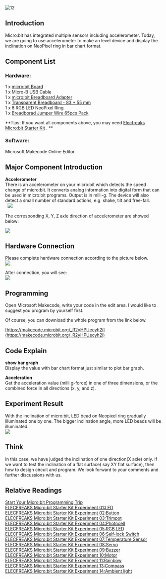 ![12](https://i.imgur.com/5RJ1KJn.jpg)   
## Introduction   
Micro:bit has integrated multiple sensors including accelerometer. Today, we are going to use accelerometer to make an level device and display the inclination on NeoPixel ring in bar chart format.    


## Component List  
### Hardware:  
1 x [micro:bit Board](http://www.elecfreaks.com/estore/bbc-micro-bit-board-for-coding-programming.html)  
1 x Micro-B USB Cable  
1 x [micro:bit Breadboard Adapter](http://www.elecfreaks.com/estore/microbit-breadboard-adapter.html)  
1 x [Transparent Breadboard - 83 * 55 mm](http://www.elecfreaks.com/estore/transparent-breadboard-83-55-mm.html)  
1 x 8 RGB LED NeoPixel Ring  
1 x [Breadborad Jumper Wire 65pcs Pack](http://www.elecfreaks.com/estore/breadborad-jumper-wire-65pcs-pack.html)  


**Tips: If you want all components above, you may need [Elecfreaks Micro:bit Starter Kit](http://www.elecfreaks.com/estore/elecfreaks-micro-bit-starter-kit-795.html) . **  
 

### Software:  
Microsoft Makecode Online Editor  

## Major Component Introduction  
**Accelerometer**  
There is an accelerometer on your micro:bit which detects the speed change of micro:bit. It converts analog information into digital form that can be used in micro:bit programs. Output is in milli-g. The device will also detect a small number of standard actions, e.g. shake, tilt and free-fall.  
 
![](https://www.elecfreaks.com/wp-content/uploads/2018/03/2-15.jpg )  

The corresponding X, Y, Z axle direction of accelerometer are showed below:   

![](https://www.elecfreaks.com/wp-content/uploads/2018/03/3-12.jpg)   


## Hardware Connection  
Please complete hardware connection according to the picture below.  
![](https://www.elecfreaks.com/wp-content/uploads/2018/03/3-6.png)   

After connection, you will see:  
![](https://www.elecfreaks.com/wp-content/uploads/2018/03/5-12.jpg)    

## Programming  
Open Microsoft Makecode, write your code in the edit area. I would like to suggest you program by yourself first.  

Of course, you can download the whole program from the link below.  

[https://makecode.microbit.org/_R2yHPUecyh2i](https://makecode.microbit.org/_R2yHPUecyh2i)   


## Code Explain  
**show bar graph**  
Display the value with bar chart format just similar to plot bar graph.  

**Acceleration**  
Get the acceleration value (milli g-force) in one of three dimensions, or the combined force in all directions (x, y, and z).  


## Experiment Result  
With the inclination of micro:bit, LED bead on Neopixel ring gradually illuminated one by one. The bigger inclination angle, more LED beads will be illuminated.  
![](https://www.elecfreaks.com/wp-content/uploads/2018/03/1-8.gif)  


## Think  
In this case, we have judged the inclination of one direction(X axle) only. If we want to test the inclination of a flat surface( say XY flat surface), then how to design circuit and program. We look forward to your comments and further discussions with us.   

## Relative Readings    
[Start Your Micro:bit Programming Trip](https://www.elecfreaks.com/9299.html)    
[ELECFREAKS Micro:bit Starter Kit Experiment 01:LED](https://www.elecfreaks.com/9784.html)    
[ELECFREAKS Micro:bit Starter Kit Experiment 02:Button](https://www.elecfreaks.com/9825.html)     
[ELECFREAKS Micro:bit Starter Kit Experiment 03:Trimpot](https://www.elecfreaks.com/9879.html)    
[ELECFREAKS Micro:bit Starter Kit Experiment 04:Photocell](https://www.elecfreaks.com/9909.html)    
[ELECFREAKS Micro:bit Starter Kit Experiment 05:RGB LED](https://www.elecfreaks.com/9978.html)    
[ELECFREAKS Micro:bit Starter Kit Experiment 06:Self-lock Switch](https://www.elecfreaks.com/10061.html)    
[ELECFREAKS Micro:bit Starter Kit Experiment 07:Temperature Sensor](https://www.elecfreaks.com/10166.html)    
[ELECFREAKS Micro:bit Starter Kit Experiment 08:Servo](https://www.elecfreaks.com/10221.html)    
[ELECFREAKS Micro:bit Starter Kit Experiment 09:Buzzer](https://www.elecfreaks.com/10318.html)    
[ELECFREAKS Micro:bit Starter Kit Experiment 10:Motor](https://www.elecfreaks.com/10362.html)    
[ELECFREAKS Micro:bit Starter Kit Experiment 11:Rainbow](https://www.elecfreaks.com/10508.html)    
[ELECFREAKS Micro:bit Starter Kit Experiment 13:Compass](https://www.elecfreaks.com/10567.html)    
[ELECFREAKS Micro:bit Starter Kit Experiment 14:Ambient light](https://www.elecfreaks.com/10649.html)    
